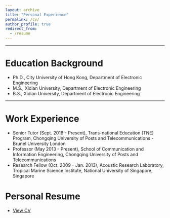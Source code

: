 ```yaml
---
layout: archive
title: "Personal Experience"
permalink: /cv/
author_profile: true
redirect_from:
  - /resume
---
```


---    
# Education Background 
  - Ph.D., City University of Hong Kong, Department of Electronic Engineering</li>
  - M.S., Xidian University, Department of Electronic Engineering</li>
  - B.S., Xidian University, Department of Electronic Engineering</li>
   
---
# Work Experience 
 - Senior Tutor (Sept. 2018 - Present), Trans-national Education (TNE) Program, Chongqing University of Posts and Telecommunications - Brunel University London
 - Professor (May 2013 - Present), School of Communication and Information Engineering, Chongqing University of Posts and Telecommunications
 - Research Fellow (Oct. 2009 - Jan. 2013), Acoustic Research Laboratory, Tropical Marine Science Institute, National University of Singapore, Singapore
   
  
# Personal Resume 
 - <a href="../files/resume.pdf">View CV</a>

 



